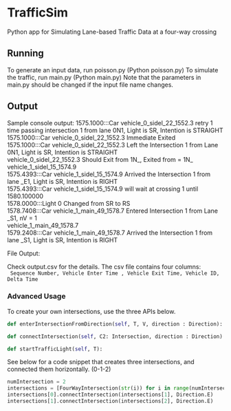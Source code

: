 

# TrafficSim
Python app for Simulating Lane-based Traffic Data at a four-way crossing

## Running

To generate an input data, run poisson.py (Python poisson.py)
To simulate the traffic, run main.py (Python main.py)
Note that the parameters in main.py should be changed if the input file name changes.

## Output

Sample console output:
1575.1000:::Car vehicle_0_sidel_22_1552.3 retry 1 time passing intersection 1 from lane 0N1, Light is SR, Intention is STRAIGHT  
1575.1000:::Car vehicle_0_sidel_22_1552.3 Immediate Exited  
1575.1000:::Car vehicle_0_sidel_22_1552.3 Left the Intersection 1 from Lane 0N1, Light is SR, Intention is STRAIGHT    
vehicle_0_sidel_22_1552.3 Should Exit from 1N_, Exited from = 1N_  
vehicle_1_sidel_15_1574.9  
1575.4393:::Car vehicle_1_sidel_15_1574.9 Arrived the Intersection 1 from lane _E1, Light is SR, Intention is RIGHT  
1575.4393:::Car vehicle_1_sidel_15_1574.9 will wait at crossing 1 until 1580.100000  
1578.0000:::Light 0 Changed from SR to RS  
1578.7408:::Car vehicle_1_main_49_1578.7 Entered Intersection 1 from Lane _S1, nV = 1  
vehicle_1_main_49_1578.7  
1579.2408:::Car vehicle_1_main_49_1578.7 Arrived the Intersection 1 from lane _S1, Light is SR, Intention is RIGHT  

File Output:

Check output.csv for the details. The csv file contains four columns:  
`` Sequence Number, Vehicle Enter Time , Vehicle Exit Time, Vehicle ID,  Delta Time``
### Advanced Usage

To create your own intersections, use the three APIs below.
```python
def enterIntersectionFromDirection(self, T, V, direction : Direction): 

def connectIntersection(self, C2: Intersection, direction : Direction):

def startTrafficLight(self, T):
```
See below for a code snippet that creates three intersections, and connected them horizontally. (0-1-2)

```python
numIntersection = 2
intersections = [FourWayIntersection(str(i)) for i in range(numIntersection)]
intersections[0].connectIntersection(intersections[1], Direction.E)
intersections[1].connectIntersection(intersections[2], Direction.E)
```